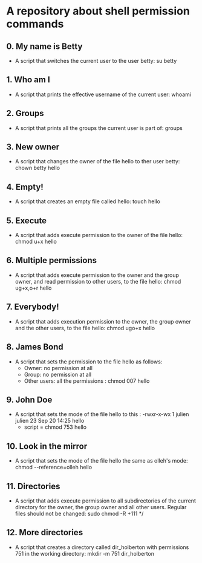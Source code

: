 # A repository about shell permission commands
## 0. My name is Betty
* A script that switches the current user to the user betty: su betty
## 1. Who am I
* A script that prints the effective username of the current user: whoami
## 2. Groups
* A script that prints all the groups the current user is part of: groups
## 3. New owner
* A script that changes the owner of the file hello to ther user betty: chown betty hello
## 4. Empty!
* A script that creates an empty file called hello: touch hello
## 5. Execute
* A script that adds execute permission to the owner of the file hello: chmod u+x hello
## 6. Multiple permissions
* A script that adds execute permission to the owner and the group owner, and read permission to other users, to the file hello: chmod ug+x,o+r hello
## 7. Everybody!
* A script that adds execution permission to the owner, the group owner and the other users, to the file hello: chmod ugo+x hello
## 8. James Bond
* A script that sets the permission to the file hello as follows:
   - Owner: no permission at all
   - Group: no permission at all
   - Other users: all the permissions : chmod 007 hello
## 9. John Doe
* A script that sets the mode of the file hello to this :
 -rwxr-x-wx 1 julien julien 23 Sep 20 14:25 hello
    - script = chmod 753 hello
## 10. Look in the mirror
* A script that sets the mode of the file hello the same as olleh's mode: chmod --reference=olleh hello
## 11. Directories
* A script that adds execute permission to all subdirectories of the current directory for the owner, the group owner and all other users. Regular files should not be changed: sudo chmod -R +111 */
## 12. More directories
* A script that creates a directory called dir_holberton with permissions 751 in the working directory: mkdir -m 751 dir_holberton
